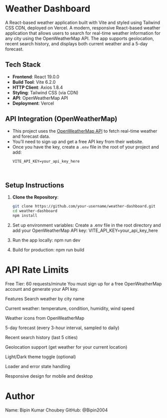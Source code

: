 # Weather Dashboard

A React-based weather application built with Vite and styled using Tailwind CSS CDN, deployed on Vercel.
A modern, responsive React-based weather application that allows users to search for real-time weather information for any city using the OpenWeatherMap API. The app supports geolocation, recent search history, and displays both current weather and a 5-day forecast.

## Tech Stack
- **Frontend**: React 19.0.0
- **Build Tool**: Vite 6.2.0
- **HTTP Client**: Axios 1.8.4
- **Styling**: Tailwind CSS (via CDN)
- **API**: OpenWeatherMap API
- **Deployment**: Vercel

## API Integration (OpenWeatherMap)

- This project uses the [OpenWeatherMap API](https://openweathermap.org/api) to fetch real-time weather and forecast data.
- You’ll need to sign up and get a free API key from their website.
- Once you have the key, create a `.env` file in the root of your project and add:
  ```env
  VITE_API_KEY=your_api_key_here



## Setup Instructions
1. **Clone the Repository**:
   ```bash
   git clone https://github.com/your-username/weather-dashboard.git
   cd weather-dashboard
   npm install

2. Set up environment variables:
Create a .env file in the root directory and add your OpenWeatherMap API key:
VITE_API_KEY=your_api_key_here

3. Run the app locally:
npm run dev

4. Build for production:
npm run build

# API Rate Limits
Free Tier: 60 requests/minute
You must sign up for a free OpenWeatherMap account and generate your API key.

 Features
Search weather by city name

Current weather: temperature, condition, humidity, wind speed

Weather icons from OpenWeatherMap

5-day forecast (every 3-hour interval, sampled to daily)

Recent search history (last 5 cities)

Geolocation support (get weather for your current location)

Light/Dark theme toggle (optional)

Loader and error state handling

Responsive design for mobile and desktop

# Author
Name: Bipin Kumar Choubey
GitHub: @Bipin2004
